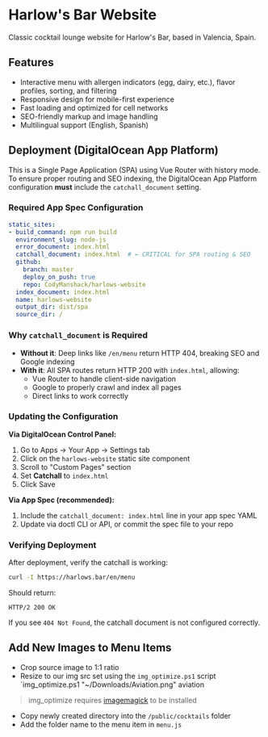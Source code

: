 # Harlow's Bar Website
Classic cocktail lounge website for Harlow's Bar, based in Valencia, Spain.

## Features
- Interactive menu with allergen indicators (egg, dairy, etc.), flavor profiles, sorting, and filtering
- Responsive design for mobile-first experience
- Fast loading and optimized for cell networks
- SEO-friendly markup and image handling
- Multilingual support (English, Spanish)

## Deployment (DigitalOcean App Platform)

This is a Single Page Application (SPA) using Vue Router with history mode. To ensure proper routing and SEO indexing, the DigitalOcean App Platform configuration **must** include the `catchall_document` setting.

### Required App Spec Configuration

```yaml
static_sites:
- build_command: npm run build
  environment_slug: node-js
  error_document: index.html
  catchall_document: index.html  # ← CRITICAL for SPA routing & SEO
  github:
    branch: master
    deploy_on_push: true
    repo: CodyManshack/harlows-website
  index_document: index.html
  name: harlows-website
  output_dir: dist/spa
  source_dir: /
```

### Why `catchall_document` is Required

- **Without it**: Deep links like `/en/menu` return HTTP 404, breaking SEO and Google indexing
- **With it**: All SPA routes return HTTP 200 with `index.html`, allowing:
  - Vue Router to handle client-side navigation
  - Google to properly crawl and index all pages
  - Direct links to work correctly

### Updating the Configuration

**Via DigitalOcean Control Panel:**
1. Go to Apps → Your App → Settings tab
2. Click on the `harlows-website` static site component
3. Scroll to "Custom Pages" section
4. Set **Catchall** to `index.html`
5. Click Save

**Via App Spec (recommended):**
1. Include the `catchall_document: index.html` line in your app spec YAML
2. Update via doctl CLI or API, or commit the spec file to your repo

### Verifying Deployment

After deployment, verify the catchall is working:

```bash
curl -I https://harlows.bar/en/menu
```

Should return:
```
HTTP/2 200 OK
```

If you see `404 Not Found`, the catchall document is not configured correctly.

## Add New Images to Menu Items
- Crop source image to 1:1 ratio
- Resize to our img src set using the `img_optimize.ps1` script `img_optimize.ps1 "~/Downloads/Aviation.png" aviation
> img_optimize requires [imagemagick](https://imagemagick.org/) to be installed
- Copy newly created directory into the `/public/cocktails` folder
- Add the folder name to the menu item in `menu.js`